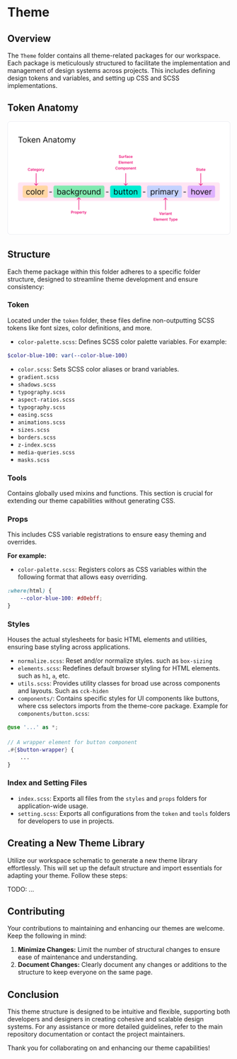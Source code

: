 # Theme

## Overview

The `Theme` folder contains all theme-related packages for our workspace. Each package is meticulously structured to facilitate the implementation and management of design systems across projects.
This includes defining design tokens and variables, and setting up CSS and SCSS implementations.

## Token Anatomy
![Token Anatomy](./core/images/token-anatomy.png)


## Structure

Each theme package within this folder adheres to a specific folder structure, designed to streamline theme development and ensure consistency:

### Token
Located under the `token` folder, these files define non-outputting SCSS tokens like font sizes, color definitions, and more.
- `color-palette.scss`: Defines SCSS color palette variables. For example:
```sass
$color-blue-100: var(--color-blue-100)
```
- `color.scss`: Sets SCSS color aliases or brand variables.
- `gradient.scss`
- `shadows.scss`
- `typography.scss`
- `aspect-ratios.scss`
- `typography.scss`
- `easing.scss`
- `animations.scss`
- `sizes.scss`
- `borders.scss`
- `z-index.scss`
- `media-queries.scss`
- `masks.scss`

### Tools
Contains globally used mixins and functions. This section is crucial for extending our theme capabilities without generating CSS.

### Props
This includes CSS variable registrations to ensure easy theming and overrides.

**For example:**
- `color-palette.scss`: Registers colors as CSS variables within the following format that allows easy overriding.
```css
:where(html) {
    --color-blue-100: #d0ebff;
}
```

### Styles
Houses the actual stylesheets for basic HTML elements and utilities, ensuring base styling across applications.
- `normalize.scss`: Reset and/or normalize styles. such as `box-sizing`
- `elements.scss`: Redefines default browser styling for HTML elements. such as `h1`, `a`, etc.
- `utils.scss`: Provides utility classes for broad use across components and layouts. Such as `cck-hiden` 
- `components/`: Contains specific styles for UI components like buttons, where css selectors imports from the theme-core package. Example for `components/button.scss`:
```scss
@use '...' as *;
    
// A wrapper element for button component
.#{$button-wrapper} {
    ...
}
```

### Index and Setting Files
- `index.scss`: Exports all files from the `styles` and `props` folders for application-wide usage.
- `setting.scss`: Exports all configurations from the `token` and `tools` folders for developers to use in projects.

## Creating a New Theme Library

Utilize our workspace schematic to generate a new theme library effortlessly. This will set up the default structure and import essentials for adapting your theme. Follow these steps:

TODO: ...

## Contributing

Your contributions to maintaining and enhancing our themes are welcome. Keep the following in mind:

1. **Minimize Changes:** Limit the number of structural changes to ensure ease of maintenance and understanding.
2. **Document Changes:** Clearly document any changes or additions to the structure to keep everyone on the same page.

## Conclusion

This theme structure is designed to be intuitive and flexible, supporting both developers and designers in creating cohesive and scalable design systems. For any assistance or more detailed guidelines, refer to the main repository documentation or contact the project maintainers.

Thank you for collaborating on and enhancing our theme capabilities!

